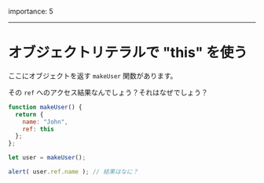 importance: 5

---

# オブジェクトリテラルで "this" を使う

ここにオブジェクトを返す `makeUser` 関数があります。

その `ref` へのアクセス結果なんでしょう？それはなぜでしょう？

```js
function makeUser() {
  return {
    name: "John",
    ref: this
  };
};

let user = makeUser();

alert( user.ref.name ); // 結果はなに？
```
